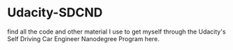 # Udacity-SDCND
find all the code and other material I use to get myself through the Udacity's Self Driving Car Engineer Nanodegree Program here.
